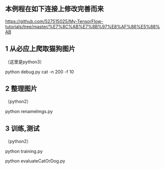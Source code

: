 ## 本例程在如下连接上修改完善而来
https://github.com/527515025/My-TensorFlow-tutorials/tree/master/%E7%8C%AB%E7%8B%97%E8%AF%86%E5%88%AB

## 1 从必应上爬取猫狗图片

（这里是python3）

python debug.py cat -n 200 -f 10


## 2 整理图片
（python2）

python renameImgs.py

## 3 训练,测试
（python2）

python training.py

python evaluateCatOrDog.py
